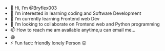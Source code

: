 - 👋 Hi, I’m @Bryflex003
- 👀 I’m interested in learning coding and Software Development 
- 🌱 I’m currently learning Frontend web Dev
- 💞️ I’m looking to collaborate on Frontend web and Python programming 
- 📫 How to reach me am available anytime,u can email me...
- 😄
- ⚡ Fun fact: friendly lonely Person 🙃 

<!---
Bryflex003/Bryflex003 is a ✨ special ✨ repository because its `README.md` (this file) appears on your GitHub profile.
You can click the Preview link to take a look at your changes.
--->
